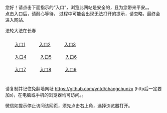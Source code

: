 您好！请点击下面指示的“入口”，浏览此网站是安全的，且为您带来平安。。 <br/>
点击入口后，请耐心等待， 过程中可能会出现无法打开的提示，请忽略，最终会进入网站. </br>

法轮大法在长春<br/>
<div style="padding:10px"><a style="margin:20px" target="_blank" href="https://d292af3t6fefke.cloudfront.net/2Qpsp?nrhbrr" id="ccLink1" rel="nofollow">入口1</a> <a target="_blank" style="margin:20px" href="https://d3v4igdnmlefc4.cloudfront.net/2Qpsp?qqrggy" id="ccLink2" rel="nofollow">入口2</a> <a style="margin:20px" target="_blank" href="https://d3vu5k2kdge7fi.cloudfront.net/2Qpsp?jcyykxr" id="ccLink3" rel="nofollow">入口3</a></div>

<div style="padding:10px" ><a style="margin:20px" target="_blank" href="https://d292af3t6fefke.cloudfront.net/2Qpsp?nrhbrr" id="ccLink4" rel="nofollow">入口4</a> <a style="margin:20px" href="https://d3v4igdnmlefc4.cloudfront.net/2Qpsp?qqrggy" target="_blank" id="ccLink5" rel="nofollow">入口5</a> <a style="margin:20px" href="https://d3vu5k2kdge7fi.cloudfront.net/2Qpsp?jcyykxr" target="_blank" id="ccLink6" rel="nofollow">入口6</a></div>

<div style="padding:10px"><a style="margin:20px" target="_blank" href="https://d292af3t6fefke.cloudfront.net/2Qpsp?nrhbrr" id="ccLink7" rel="nofollow">入口7</a> <a style="margin:20px" href="https://d3v4igdnmlefc4.cloudfront.net/2Qpsp?qqrggy" target="_blank" id="ccLink8" rel="nofollow">入口8</a> <a style="margin:20px" target="_blank" href="https://d3vu5k2kdge7fi.cloudfront.net/2Qpsp?jcyykxr" id="ccLink9" rel="nofollow">入口9</a></div>

<br/>



请复制并记住免翻墙网址 https://github.com/yntd/changchunzx (http后一定要加s)，在电脑或手机的浏览器均可访问。。<br/>

微信如提示停止访问该网页，须先点击右上角，选择浏览器打开。
